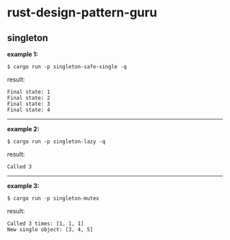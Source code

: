# rust-design-pattern-guru

## singleton

**example 1:**

    $ cargo run -p singleton-safe-single -q

result:

    Final state: 1
    Final state: 2
    Final state: 3
    Final state: 4

---
**example 2:**

    $ cargo run -p singleton-lazy -q

result:

    Called 3

---
**example 3:**

    $ cargo run -p singleton-mutex

result:

    Called 3 times: [1, 1, 1]
    New single object: [3, 4, 5]

